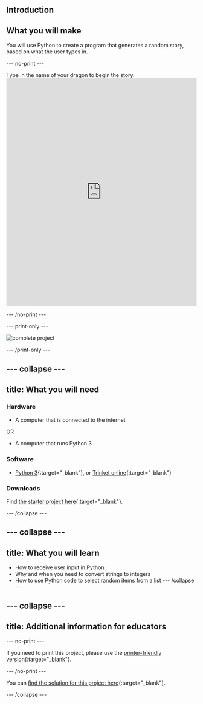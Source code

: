 ## Introduction

## What you will make

You will use Python to create a program that generates a random story, based on what the user types in.

\--- no-print \---

Type in the name of your dragon to begin the story. <iframe src="https://trinket.io/embed/python/904db1ae15?outputOnly=true&runOption=console&start=result&showInstructions=true" width="100%" height="600" frameborder="0" marginwidth="0" marginheight="0" allowfullscreen mark="crwd-mark"></iframe> 

\--- /no-print \---

\--- print-only \---

![complete project](images/storytime-final.png)

\--- /print-only \---

## \--- collapse \---

## title: What you will need

### Hardware

- A computer that is connected to the internet

OR

- A computer that runs Python 3

### Software

- [Python 3](https://www.python.org/downloads/){:target="_blank"}, or [Trinket online](https://trinket.io/){:target="_blank"}

### Downloads

Find [the starter project here](https://trinket.io/python/a0aaa62eab){:target="_blank"}.

\--- /collapse \---

## \--- collapse \---

## title: What you will learn

- How to receive user input in Python
- Why and when you need to convert strings to integers
- How to use Python code to select random items from a list \--- /collapse \---

## \--- collapse \---

## title: Additional information for educators

\--- no-print \---

If you need to print this project, please use the [printer-friendly version](https://projects.raspberrypi.org/en/projects/storytime/print){:target="_blank"}.

\--- /no-print \---

You can [find the solution for this project here](http://rpf.io/p/en/storytime){:target="_blank"}.

\--- /collapse \---